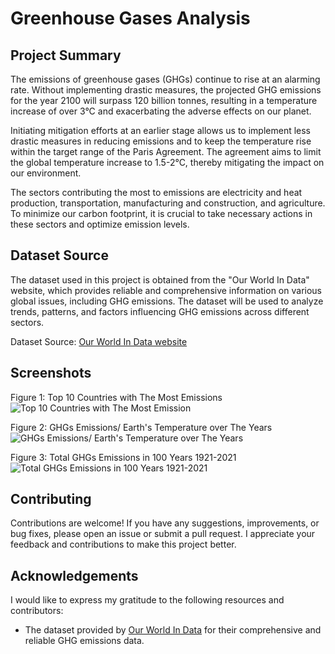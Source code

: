 # Greenhouse Gases Analysis


## Project Summary

The emissions of greenhouse gases (GHGs) continue to rise at an alarming rate. Without implementing drastic measures, the projected GHG emissions for the year 2100 will surpass 120 billion tonnes, resulting in a temperature increase of over 3°C and exacerbating the adverse effects on our planet.

Initiating mitigation efforts at an earlier stage allows us to implement less drastic measures in reducing emissions and to keep the temperature rise within the target range of the Paris Agreement. The agreement aims to limit the global temperature increase to 1.5-2°C, thereby mitigating the impact on our environment.

The sectors contributing the most to emissions are electricity and heat production, transportation, manufacturing and construction, and agriculture. To minimize our carbon footprint, it is crucial to take necessary actions in these sectors and optimize emission levels.

## Dataset Source

The dataset used in this project is obtained from the "Our World In Data" website, which provides reliable and comprehensive information on various global issues, including GHG emissions. The dataset will be used to analyze trends, patterns, and factors influencing GHG emissions across different sectors.

Dataset Source: [Our World In Data website](https://ourworldindata.org/co2-and-greenhouse-gas-emissions)


## Screenshots

Figure 1: Top 10 Countries with The Most Emissions
![Top 10 Countries with The Most Emission](https://github.com/lilydnguyen/Greenhouse-Gases-Analysis/blob/main/Top%2010%20Countries%20with%20The%20Most%20Emissions.png)

Figure 2: GHGs Emissions/ Earth's Temperature over The Years
![GHGs Emissions/ Earth's Temperature over The Years](https://github.com/lilydnguyen/Greenhouse-Gases-Analysis/blob/main/GHGs%20Emissions%20Earth's%20Temperature%20over%20The%20Years.png)

Figure 3: Total GHGs Emissions in 100 Years 1921-2021
![Total GHGs Emissions in 100 Years 1921-2021](https://github.com/lilydnguyen/Greenhouse-Gases-Analysis/blob/main/Total%20GHGs%20Emissions%20in%20100%20Years%201921-2021.png)


## Contributing

Contributions are welcome! If you have any suggestions, improvements, or bug fixes, please open an issue or submit a pull request. I appreciate your feedback and contributions to make this project better.


## Acknowledgements

I would like to express my gratitude to the following resources and contributors:

- The dataset provided by [Our World In Data](https://ourworldindata.org/co2-and-greenhouse-gas-emissions) for their comprehensive and reliable GHG emissions data.
